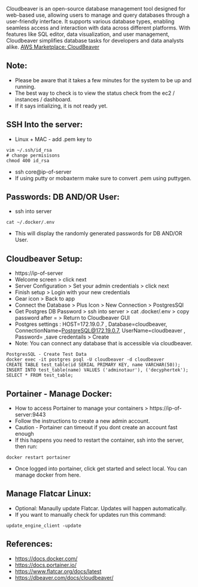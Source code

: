 Cloudbeaver is an open-source database management tool designed for web-based use, allowing users to manage and query databases through a user-friendly interface. It supports various database types, enabling seamless access and interaction with data across different platforms. With features like SQL editor, data visualization, and user management, Cloudbeaver simplifies database tasks for developers and data analysts alike. [AWS Marketplace: CloudBeaver ](https://aws.amazon.com/marketplace/pp/prodview-5q3uokjkbyuy4?sr=0-4&ref_=beagle&applicationId=AWSMPContessa)


Note:
-----
* Please be aware that it takes a few minutes for the system to be up and running.
* The best way to check is to view the status check from the ec2 / instances / dashboard.
* If it says intializing, it is not ready yet.

SSH Into the server:
--------------------
* Linux + MAC - add .pem key to 
```
vim ~/.ssh/id_rsa
# change permisisons 
chmod 400 id_rsa
```
* ssh core@ip-of-server
* If using putty or mobaxterm make sure to convert .pem using puttygen.

Passwords: DB AND/OR User:
-------------------------
* ssh into server
```
cat ~/.docker/.env
```
* This will display the randomly generated passwords for DB AND/OR User.

Cloudbeaver Setup:
-------------------
* https://ip-of-server
* Welcome screen > click next
* Server Configuration > Set your admin credentials > click next
* Finish setup  > Login with your new credentials
* Gear icon > Back to app
* Connect the Database > Plus Icon > New Connection > PostgresSQl
* Get Postgres DB Password > ssh into server > cat .docker/.env > copy password after = > Return to Cloudbeaver GUI
* Postgres settings : HOST=172.19.0.7 , Database=cloudbeaver, ConnectionName=PostgreSQL@172.19.0.7, UserName=cloudbeaver , Password= ,save credentails > Create
* Note: You can connect any database that is accessible via cloudbeaver.
```
PostgresSQL - Create Test Data
docker exec -it postgres psql -U cloudbeaver -d cloudbeaver
CREATE TABLE test_table(id SERIAL PRIMARY KEY, name VARCHAR(50));
INSERT INTO test_table(name) VALUES ('adminotaur'), ('decyphertek');
SELECT * FROM test_table;
```

Portainer - Manage Docker:
-------------------------
* How to access Portainer to manage your containers > https://ip-of-server:9443
* Follow the instructions to create a new admin account.
* Caution - Portainer can timeout if you dont create an account fast enough
* If this happens you need to restart the container, ssh into the server, then run:
```
docker restart portainer
```
* Once logged into portainer, click get started and select local. You can manage docker from here.

Manage Flatcar Linux:
--------------------
* Optional: Manaully update Flatcar. Updates will happen automatically.
* If you want to manually check for updates run this command: 
```
update_engine_client -update
```

References:
-----------
* https://docs.docker.com/
* https://docs.portainer.io/
* https://www.flatcar.org/docs/latest
* https://dbeaver.com/docs/cloudbeaver/